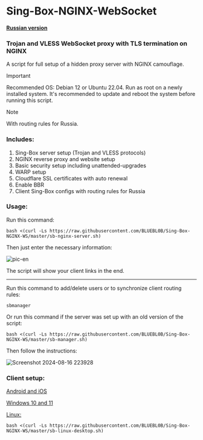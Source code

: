 # Sing-Box-NGINX-WebSocket

[**Russian version**](https://github.com/BLUEBL0B/Sing-Box-NGINX-WS/blob/main/README.md)

### Trojan and VLESS WebSocket proxy with TLS termination on NGINX
A script for full setup of a hidden proxy server with NGINX camouflage.

> [!IMPORTANT]
> Recommended OS: Debian 12 or Ubuntu 22.04. Run as root on a newly installed system. It's recommended to update and reboot the system before running this script.

> [!NOTE]
> With routing rules for Russia.
 
### Includes:
1) Sing-Box server setup (Trojan and VLESS protocols)
2) NGINX reverse proxy and website setup
3) Basic security setup including unattended-upgrades
4) WARP setup
5) Cloudflare SSL certificates with auto renewal
6) Enable BBR
7) Client Sing-Box configs with routing rules for Russia
 
### Usage:

Run this command:

```
bash <(curl -Ls https://raw.githubusercontent.com/BLUEBL0B/Sing-Box-NGINX-WS/master/sb-nginx-server.sh)
```
Then just enter the necessary information:

![pic-en](https://github.com/user-attachments/assets/cbe29aa6-53db-483e-9529-d524d5141bb4)

The script will show your client links in the end.

-----

Run this command to add/delete users or to synchronize client routing rules:

```
sbmanager
```

Or run this command if the server was set up with an old version of the script:

```
bash <(curl -Ls https://raw.githubusercontent.com/BLUEBL0B/Sing-Box-NGINX-WS/master/sb-manager.sh)
```

Then follow the instructions:

![Screenshot 2024-08-16 223928](https://github.com/user-attachments/assets/a15c10d2-8032-4005-aa99-b5514bb7baaa)

### Client setup:
[Android and iOS](https://github.com/BLUEBL0B/Sing-Box-NGINX-WS/blob/main/Client-Guidelines/Sing-Box-Android-iOS-en.pdf)

[Windows 10 and 11](https://github.com/BLUEBL0B/Sing-Box-NGINX-WS/blob/main/Client-Guidelines/Sing-Box-Windows-10-11-en.pdf)

[Linux:](https://github.com/BLUEBL0B/Sing-Box-NGINX-WS/blob/main/README-ENG.md#client-setup)
```
bash <(curl -Ls https://raw.githubusercontent.com/BLUEBL0B/Sing-Box-NGINX-WS/master/sb-linux-desktop.sh)
```
